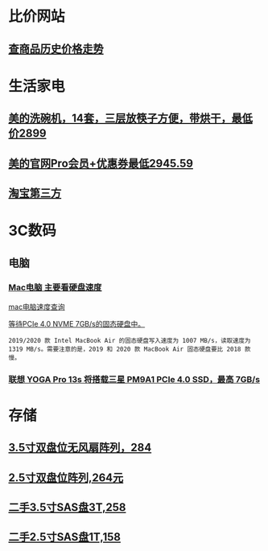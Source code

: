 # 比价网站

## [查商品历史价格走势](http://tool.manmanbuy.com/HistoryLowest.aspx)


# 生活家电

## [美的洗碗机，14套，三层放筷子方便，带烘干，最低价2899](https://item.jd.com/7618259.html#crumb-wrap)

## [美的官网Pro会员+优惠券最低2945.59](https://www.midea.cn/detail/index?id=266574&itemid=1000000000100511266574&mtag=30032.2.3)

## [淘宝第三方](https://item.taobao.com/item.htm?spm=a230r.1.14.7.1f9e7784yU9On9&id=631284165131&ns=1&abbucket=14#detail)

# 3C数码

## 电脑

### [Mac电脑  主要看硬盘速度](https://www.cnbeta.com/articles/tech/1054395.htm?utm_source=taboola)

[mac电脑速度查询]()

[等待PCIe 4.0  NVME 7GB/s的固态硬盘中。](https://baijiahao.baidu.com/s?id=1676609853512097996&wfr=spider&for=pc)

    2019/2020 款 Intel MacBook Air 的固态硬盘写入速度为 1007 MB/s，读取速度为 1319 MB/s。需要注意的是，2019 和 2020 款 MacBook Air 固态硬盘要比 2018 款慢。

### [联想 YOGA Pro 13s 将搭载三星 PM9A1 PCIe 4.0 SSD，最高 7GB/s](https://www.ithome.com/0/514/623.htm)

# 存储

## [3.5寸双盘位无风扇阵列，284](https://item.jd.com/49415507167.html)

## [2.5寸双盘位阵列,264元](https://item.jd.com/48903021143.html)

## [二手3.5寸SAS盘3T,258](https://item.taobao.com/item.htm?spm=a1z09.2.0.0.12792e8dC0O94C&id=21255191315&_u=c3gcjn554a0)

## [二手2.5寸SAS盘1T,158](https://item.taobao.com/item.htm?spm=a1z09.2.0.0.12792e8dC0O94C&id=21254599769&_u=c3gcjn56d70)
